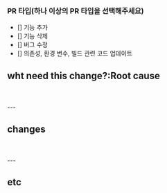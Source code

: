 ### PR 타입(하나 이상의 PR 타입을 선택해주세요)
- [] 기능 추가
- [] 기능 삭제
- [] 버그 수정
- [] 의존성, 환경 변수, 빌드 관련 코드 업데이트

## wht need this change?:Root cause
</br>


</br>
---

## changes
</br>


</br>
---

## etc
</br>


</br>
